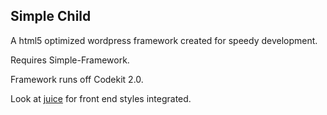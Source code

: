 Simple Child
---

A html5 optimized wordpress framework created for speedy development.

Requires Simple-Framework.

Framework runs off Codekit 2.0.

Look at [juice](https://github.com/kiriaze/juice) for front end styles integrated.
